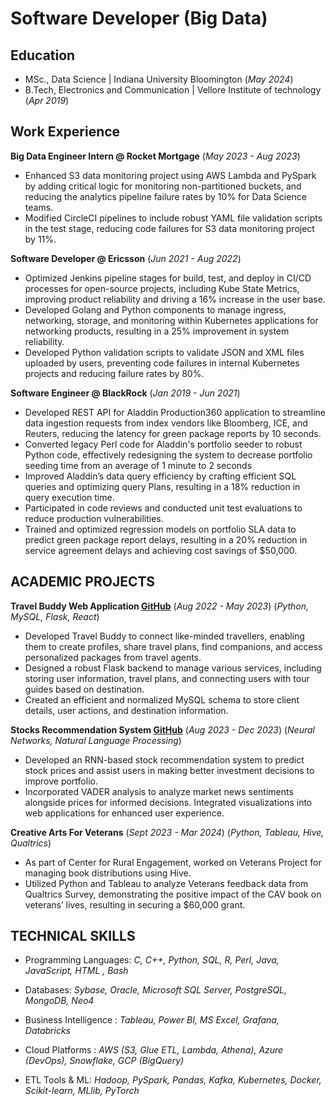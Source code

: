 # Software Developer (Big Data)

## Education

- MSc., Data Science | Indiana University Bloomington (_May 2024_)	
- B.Tech, Electronics and Communication | Vellore Institute of technology (_Apr 2019_)

## Work Experience

**Big Data Engineer Intern @ Rocket Mortgage** (_May 2023 - Aug 2023_)
- Enhanced S3 data monitoring project using AWS Lambda and PySpark by adding critical logic for monitoring non-partitioned buckets, and reducing the analytics pipeline failure rates by 10% for Data Science teams.
- Modified CircleCI pipelines to include robust YAML file validation scripts in the test stage, reducing code failures for S3 data monitoring project by 11%.

**Software Developer @ Ericsson** (_Jun 2021 - Aug 2022_)
- Optimized Jenkins pipeline stages for build, test, and deploy in CI/CD processes for open-source projects, including Kube State Metrics, improving product reliability and driving a 16% increase in the user base.
- Developed Golang and Python components to manage ingress, networking, storage, and monitoring within Kubernetes applications for networking products, resulting in a 25% improvement in system reliability.
- Developed Python validation scripts to validate JSON and XML files uploaded by users, preventing code failures in internal Kubernetes projects and reducing failure rates by 80%.

**Software Engineer @ BlackRock** (_Jan 2019 - Jun 2021_)

- Developed REST API for Aladdin Production360 application to streamline data ingestion requests from index vendors like Bloomberg, ICE, and Reuters, reducing the latency for green package reports by 10 seconds.
- Converted legacy Perl code for Aladdin's portfolio seeder to robust Python code, effectively redesigning the system to decrease portfolio seeding time from an average of 1 minute to 2 seconds
- Improved Aladdin’s data query efficiency by crafting efficient SQL queries and optimizing query Plans, resulting in a 18% reduction in query execution time.
- Participated in code reviews and conducted unit test evaluations to reduce production vulnerabilities.
- Trained and optimized regression models on portfolio SLA data to predict green package report delays, resulting in a 20% reduction in service agreement delays and achieving cost savings of $50,000.

## ACADEMIC PROJECTS

**Travel Buddy Web Application [GitHub](https://github.com/shivam0296/travel-backend)** (_Aug 2022 - May 2023_)
(_Python, MySQL, Flask, React_)
- Developed Travel Buddy to connect like-minded travellers, enabling them to create profiles, share travel plans, find companions, and access personalized packages from travel agents.
- Designed a robust Flask backend to manage various services, including storing user information, travel plans, and connecting users with tour guides based on destination.
- Created an efficient and normalized MySQL schema to store client details, user actions, and destination information.

**Stocks Recommendation System [GitHub](https://github.com/shivam0296/stocks-recommendation-system)** (_Aug 2023 - Dec 2023_)
(_Neural Networks, Natural Language Processing_)
- Developed an RNN-based stock recommendation system to predict stock prices and assist users in making better investment decisions to improve portfolio.
- Incorporated VADER analysis to analyze market news sentiments alongside prices for informed decisions. Integrated visualizations into web applications for enhanced user experience.

**Creative Arts For Veterans** (_Sept 2023 - Mar 2024_)
(_Python, Tableau, Hive, Qualtrics_)
- As part of Center for Rural Engagement, worked on Veterans Project for managing book distributions using Hive.
- Utilized Python and Tableau to analyze Veterans feedback data from Qualtrics Survey, demonstrating the positive impact of the CAV book on veterans’ lives, resulting in securing a $60,000 grant.

## TECHNICAL SKILLS

- Programming Languages: 
_C, C++, Python, SQL, R, Perl, Java, JavaScript, HTML , Bash_

- Databases: 
_Sybase, Oracle, Microsoft SQL Server, PostgreSQL, MongoDB, Neo4_

- Business Intelligence : 
_Tableau, Power BI, MS Excel, Grafana, Databricks_

- Cloud Platforms :
_AWS (S3, Glue ETL, Lambda, Athena), Azure (DevOps), Snowflake, GCP (BigQuery)_

- ETL Tools & ML: 
_Hadoop, PySpark, Pandas, Kafka, Kubernetes, Docker, Scikit-learn, MLlib, PyTorch_